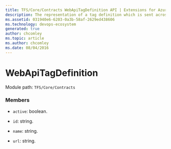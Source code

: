 ```yaml
---
title: TFS/Core/Contracts WebApiTagDefinition API | Extensions for Azure DevOps Services
description: The representation of a tag definition which is sent across the wire.
ms.assetid: 031940e6-6203-0a3b-58af-2629ed438606
ms.technology: devops-ecosystem
generated: true
author: chcomley
ms.topic: article
ms.author: chcomley
ms.date: 08/04/2016
---
```


# WebApiTagDefinition

Module path: `TFS/Core/Contracts`

### Members

- `active`: boolean.

- `id`: string.

- `name`: string.

- `url`: string.
